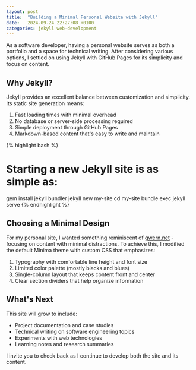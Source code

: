 ```yaml
---
layout: post
title:  "Building a Minimal Personal Website with Jekyll"
date:   2024-09-24 22:27:08 +0100
categories: jekyll web-development
---
```


As a software developer, having a personal website serves as both a portfolio and a space for technical writing. After considering various options, I settled on using Jekyll with GitHub Pages for its simplicity and focus on content.

## Why Jekyll?

Jekyll provides an excellent balance between customization and simplicity. Its static site generation means:

1. Fast loading times with minimal overhead
2. No database or server-side processing required
3. Simple deployment through GitHub Pages
4. Markdown-based content that's easy to write and maintain

{% highlight bash %}
# Starting a new Jekyll site is as simple as:
gem install jekyll bundler
jekyll new my-site
cd my-site
bundle exec jekyll serve
{% endhighlight %}

## Choosing a Minimal Design

For my personal site, I wanted something reminiscent of [gwern.net](https://gwern.net) - focusing on content with minimal distractions. To achieve this, I modified the default Minima theme with custom CSS that emphasizes:

1. Typography with comfortable line height and font size
2. Limited color palette (mostly blacks and blues)
3. Single-column layout that keeps content front and center
4. Clear section dividers that help organize information

## What's Next

This site will grow to include:
- Project documentation and case studies
- Technical writing on software engineering topics
- Experiments with web technologies
- Learning notes and research summaries

I invite you to check back as I continue to develop both the site and its content.

[jekyll-docs]: https://jekyllrb.com/docs/home
[jekyll-gh]:   https://github.com/jekyll/jekyll
[jekyll-talk]: https://talk.jekyllrb.com/